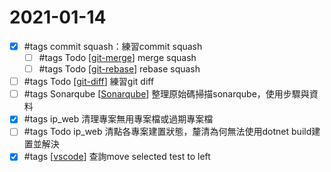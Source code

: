 # 2021-01-14

- [x] #tags commit squash：練習commit squash
    - [ ] #tags Todo [[git-merge]] merge squash
    - [ ] #tags Todo [[git-rebase]] rebase squash
- [ ] #tags Todo [[git-diff]] 練習git diff
- [ ] #tags Sonarqube [[Sonarqube]] 整理原始碼掃描sonarqube，使用步驟與資料
- [x] #tags ip_web 清理專案無用專案檔或過期專案檔
- [ ] #tags Todo ip_web 清點各專案建置狀態，釐清為何無法使用dotnet build建置並解決
- [x] #tags [[vscode]] 查詢move selected test to left

[//begin]: # "Autogenerated link references for markdown compatibility"
[git-merge]: ../../develop/tool/source-control/git/git-merge.md "Git Merge"
[git-rebase]: ../../develop/tool/source-control/git/git-rebase.md "Git Rebase"
[git-diff]: ../../develop/tool/source-control/git/git-diff.md "Git Diff"
[Sonarqube]: ../../develop/tool/scanner/sonarqube.md "Sonarqube"
[vscode]: ../../develop/tool/vscode/vscode.md "Vscode"
[//end]: # "Autogenerated link references"